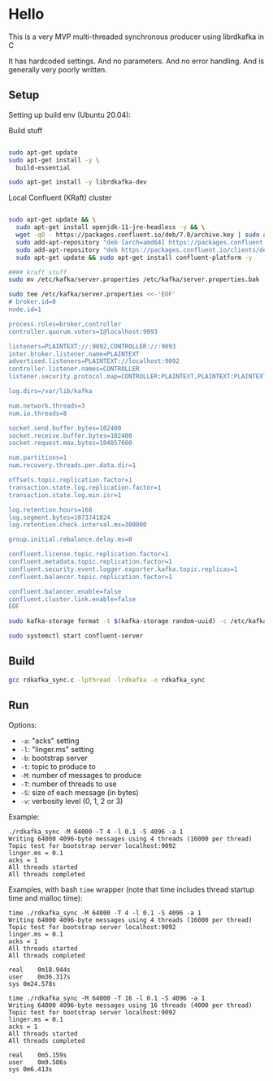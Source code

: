 # Hello
This is a very MVP multi-threaded synchronous producer using librdkafka in C

It has hardcoded settings.  And no parameters.  And no error handling.  And is generally very poorly written.

## Setup


Setting up build env (Ubuntu 20.04):

Build stuff
```bash

sudo apt-get update
sudo apt-get install -y \
  build-essential

sudo apt-get install -y librdkafka-dev

```

Local Confluent (KRaft) cluster
```bash

sudo apt-get update && \
  sudo apt-get install openjdk-11-jre-headless -y && \
  wget -qO - https://packages.confluent.io/deb/7.0/archive.key | sudo apt-key add - && \
  sudo add-apt-repository "deb [arch=amd64] https://packages.confluent.io/deb/7.0 stable main" && \
  sudo add-apt-repository "deb https://packages.confluent.io/clients/deb $(lsb_release -cs) main" && \
  sudo apt-get update && sudo apt-get install confluent-platform -y

#### kraft stuff
sudo mv /etc/kafka/server.properties /etc/kafka/server.properties.bak

sudo tee /etc/kafka/server.properties <<-'EOF'
# broker.id=0
node.id=1

process.roles=broker,controller
controller.quorum.voters=1@localhost:9093

listeners=PLAINTEXT://:9092,CONTROLLER://:9093
inter.broker.listener.name=PLAINTEXT
advertised.listeners=PLAINTEXT://localhost:9092
controller.listener.names=CONTROLLER
listener.security.protocol.map=CONTROLLER:PLAINTEXT,PLAINTEXT:PLAINTEXT,SSL:SSL,SASL_PLAINTEXT:SASL_PLAINTEXT,SASL_SSL:SASL_SSL

log.dirs=/var/lib/kafka

num.network.threads=3
num.io.threads=8

socket.send.buffer.bytes=102400
socket.receive.buffer.bytes=102400
socket.request.max.bytes=104857600

num.partitions=1
num.recovery.threads.per.data.dir=1

offsets.topic.replication.factor=1
transaction.state.log.replication.factor=1
transaction.state.log.min.isr=1

log.retention.hours=168
log.segment.bytes=1073741824
log.retention.check.interval.ms=300000

group.initial.rebalance.delay.ms=0

confluent.license.topic.replication.factor=1
confluent.metadata.topic.replication.factor=1
confluent.security.event.logger.exporter.kafka.topic.replicas=1
confluent.balancer.topic.replication.factor=1

confluent.balancer.enable=false
confluent.cluster.link.enable=false
EOF

sudo kafka-storage format -t $(kafka-storage random-uuid) -c /etc/kafka/server.properties

sudo systemctl start confluent-server
```

## Build

```bash
gcc rdkafka_sync.c -lpthread -lrdkafka -o rdkafka_sync
```

## Run

Options:

* `-a`: "acks" setting
* `-l`: "linger.ms" setting
* `-b`: bootstrap server
* `-t`: topic to produce to
* `-M`: number of messages to produce
* `-T`: number of threads to use
* `-S`: size of each message (in bytes)
* `-v`: verbosity level (0, 1, 2 or 3)


Example:
```
./rdkafka_sync -M 64000 -T 4 -l 0.1 -S 4096 -a 1
Writing 64000 4096-byte messages using 4 threads (16000 per thread)
Topic test for bootstrap server localhost:9092
linger.ms = 0.1
acks = 1
All threads started
All threads completed
```

Examples, with bash `time` wrapper (note that time includes thread startup time and malloc time):
```
time ./rdkafka_sync -M 64000 -T 4 -l 0.1 -S 4096 -a 1
Writing 64000 4096-byte messages using 4 threads (16000 per thread)
Topic test for bootstrap server localhost:9092
linger.ms = 0.1
acks = 1
All threads started
All threads completed

real	0m18.944s
user	0m36.317s
sys	0m24.578s
```

```
time ./rdkafka_sync -M 64000 -T 16 -l 0.1 -S 4096 -a 1
Writing 64000 4096-byte messages using 16 threads (4000 per thread)
Topic test for bootstrap server localhost:9092
linger.ms = 0.1
acks = 1
All threads started
All threads completed

real	0m5.159s
user	0m9.586s
sys	0m6.413s
```